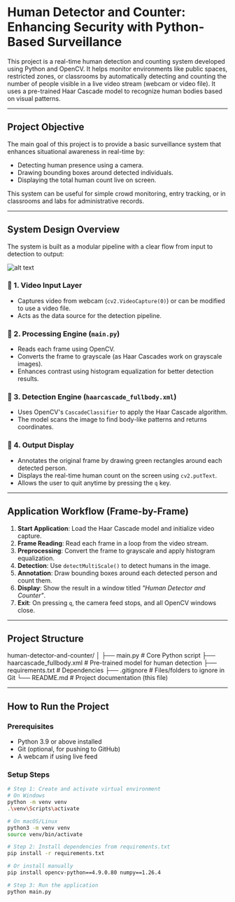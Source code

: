 #  Human Detector and Counter: Enhancing Security with Python-Based Surveillance

This project is a real-time human detection and counting system developed using Python and OpenCV. It helps monitor environments like public spaces, restricted zones, or classrooms by automatically detecting and counting the number of people visible in a live video stream (webcam or video file). It uses a pre-trained Haar Cascade model to recognize human bodies based on visual patterns.

---

##  Project Objective

The main goal of this project is to provide a basic surveillance system that enhances situational awareness in real-time by:
- Detecting human presence using a camera.
- Drawing bounding boxes around detected individuals.
- Displaying the total human count live on screen.

This system can be useful for simple crowd monitoring, entry tracking, or in classrooms and labs for administrative records.

---

##  System Design Overview

The system is built as a modular pipeline with a clear flow from input to detection to output:

![alt text](image-1.png)


### 🔹 1. Video Input Layer
- Captures video from webcam (`cv2.VideoCapture(0)`) or can be modified to use a video file.
- Acts as the data source for the detection pipeline.

### 🔹 2. Processing Engine (`main.py`)
- Reads each frame using OpenCV.
- Converts the frame to grayscale (as Haar Cascades work on grayscale images).
- Enhances contrast using histogram equalization for better detection results.

### 🔹 3. Detection Engine (`haarcascade_fullbody.xml`)
- Uses OpenCV's `CascadeClassifier` to apply the Haar Cascade algorithm.
- The model scans the image to find body-like patterns and returns coordinates.

### 🔹 4. Output Display
- Annotates the original frame by drawing green rectangles around each detected person.
- Displays the real-time human count on the screen using `cv2.putText`.
- Allows the user to quit anytime by pressing the `q` key.

---

##  Application Workflow (Frame-by-Frame)
1.  **Start Application**: Load the Haar Cascade model and initialize video capture.
2.  **Frame Reading**: Read each frame in a loop from the video stream.
3.  **Preprocessing**: Convert the frame to grayscale and apply histogram equalization.
4.  **Detection**: Use `detectMultiScale()` to detect humans in the image.
5.  **Annotation**: Draw bounding boxes around each detected person and count them.
6.  **Display**: Show the result in a window titled *"Human Detector and Counter"*.
7.  **Exit**: On pressing `q`, the camera feed stops, and all OpenCV windows close.

---

##  Project Structure

human-detector-and-counter/
│
├── main.py # Core Python script
├── haarcascade_fullbody.xml # Pre-trained model for human detection
├── requirements.txt # Dependencies
├── .gitignore # Files/folders to ignore in Git
└── README.md # Project documentation (this file)



---

##  How to Run the Project

###  Prerequisites
- Python 3.9 or above installed
- Git (optional, for pushing to GitHub)
- A webcam if using live feed

###  Setup Steps

```bash
# Step 1: Create and activate virtual environment
# On Windows
python -m venv venv
.\venv\Scripts\activate

# On macOS/Linux
python3 -m venv venv
source venv/bin/activate

# Step 2: Install dependencies from requirements.txt
pip install -r requirements.txt

# Or install manually
pip install opencv-python==4.9.0.80 numpy==1.26.4

# Step 3: Run the application
python main.py
